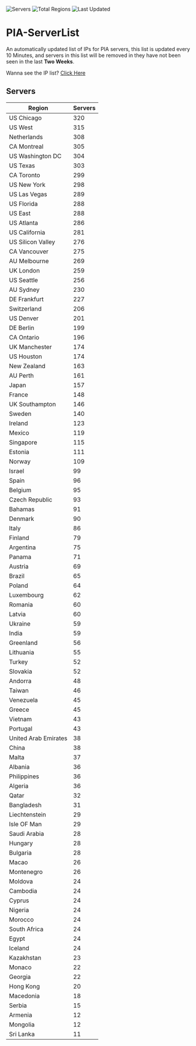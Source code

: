 ![Servers](https://img.shields.io/badge/Servers-11,001-darkgreen)
![Total Regions](https://img.shields.io/badge/Total_Regions-97-darkgreen)
![Last Updated](https://img.shields.io/badge/Last_Updated-December_15_2024_02:01_EST-darkgreen)

# PIA-ServerList
An automatically updated list of IPs for PIA servers, this list is updated every 10 Minutes, and servers in this list will be removed in they have not been seen in the last **Two Weeks**.

Wanna see the IP list? [Click Here](./servers.json)

## Servers
| Region               | Servers |
|----------------------|---------|
| US Chicago | 320 |
| US West | 315 |
| Netherlands | 308 |
| CA Montreal | 305 |
| US Washington DC | 304 |
| US Texas | 303 |
| CA Toronto | 299 |
| US New York | 298 |
| US Las Vegas | 289 |
| US Florida | 288 |
| US East | 288 |
| US Atlanta | 286 |
| US California | 281 |
| US Silicon Valley | 276 |
| CA Vancouver | 275 |
| AU Melbourne | 269 |
| UK London | 259 |
| US Seattle | 256 |
| AU Sydney | 230 |
| DE Frankfurt | 227 |
| Switzerland | 206 |
| US Denver | 201 |
| DE Berlin | 199 |
| CA Ontario | 196 |
| UK Manchester | 174 |
| US Houston | 174 |
| New Zealand | 163 |
| AU Perth | 161 |
| Japan | 157 |
| France | 148 |
| UK Southampton | 146 |
| Sweden | 140 |
| Ireland | 123 |
| Mexico | 119 |
| Singapore | 115 |
| Estonia | 111 |
| Norway | 109 |
| Israel | 99 |
| Spain | 96 |
| Belgium | 95 |
| Czech Republic | 93 |
| Bahamas | 91 |
| Denmark | 90 |
| Italy | 86 |
| Finland | 79 |
| Argentina | 75 |
| Panama | 71 |
| Austria | 69 |
| Brazil | 65 |
| Poland | 64 |
| Luxembourg | 62 |
| Romania | 60 |
| Latvia | 60 |
| Ukraine | 59 |
| India | 59 |
| Greenland | 56 |
| Lithuania | 55 |
| Turkey | 52 |
| Slovakia | 52 |
| Andorra | 48 |
| Taiwan | 46 |
| Venezuela | 45 |
| Greece | 45 |
| Vietnam | 43 |
| Portugal | 43 |
| United Arab Emirates | 38 |
| China | 38 |
| Malta | 37 |
| Albania | 36 |
| Philippines | 36 |
| Algeria | 36 |
| Qatar | 32 |
| Bangladesh | 31 |
| Liechtenstein | 29 |
| Isle OF Man | 29 |
| Saudi Arabia | 28 |
| Hungary | 28 |
| Bulgaria | 28 |
| Macao | 26 |
| Montenegro | 26 |
| Moldova | 24 |
| Cambodia | 24 |
| Cyprus | 24 |
| Nigeria | 24 |
| Morocco | 24 |
| South Africa | 24 |
| Egypt | 24 |
| Iceland | 24 |
| Kazakhstan | 23 |
| Monaco | 22 |
| Georgia | 22 |
| Hong Kong | 20 |
| Macedonia | 18 |
| Serbia | 15 |
| Armenia | 12 |
| Mongolia | 12 |
| Sri Lanka | 11 |